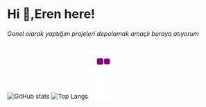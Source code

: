 # Hi 👋,Eren here!
###### Genel olarak yaptığım projeleri depolamak amaçlı buraya atıyorum
![GitHub stats](https://github-readme-stats.vercel.app/api?username=Lawhoer&show_icons=true&theme=tokyonight)
![Top Langs](https://github-readme-stats.vercel.app/api/top-langs/?username=Lawhoer&theme=tokyonight)
![snake gif](https://github.com/Lawhoer/Lawhoer/blob/output/github-contribution-grid-snake.gif)

